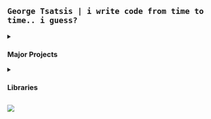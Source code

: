 ## `George Tsatsis | i write code from time to time.. i guess?`

<details><summary><h3>Major Projects</h3></summary>
    <ul>
        <li><a href="https://gitlab.com/george/shoya-go">Shoya (<code>gitlab.com/george/shoya-go</code>)</a>: An API emulator for the popular VR social game, "VRChat". [<i><code>Go</code></i>]</li>
        <li><a href="https://gitlab.com/george/naoka-ng">Naoka (<code>gitlab.com/george/naoka-ng</code>)</a>: Implementation of real-time features of the popular VR social game "VRChat" for Photon Server. [<i><code>C#</code></i>]</li>
    </ul>
</details>

<details><summary><h3>Libraries</h3></summary>
    <ul>
        <li><a href="https://gitlab.com/george/anticaptcha">anticaptcha (<code>gitlab.com/george/anticaptcha</code>)</a>: A Go library to interface with the <a href="https://anti-captcha.com">anti-captcha</a> service.</li>
</details>

<img align="center" src=https://selfhost.services/img/gif/55.gif></img>
